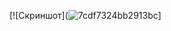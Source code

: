 [![Скриншот](![7cdf7324bb2913bc](https://github.com/AnnaShcherbakova90/appReplanDelivery/assets/148349902/e72b5210-9389-4f2a-b78e-7a7f2462a64c)]
